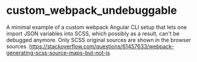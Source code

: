 # custom_webpack_undebuggable
A minimal example of a custom webpack Angular CLI setup that lets one import JSON variables into SCSS, which possibly as a result, can't be debugged anymore. Only SCSS original sources are shown in the browser sources.
https://stackoverflow.com/questions/61457633/webpack-generating-scss-source-maps-but-not-js
